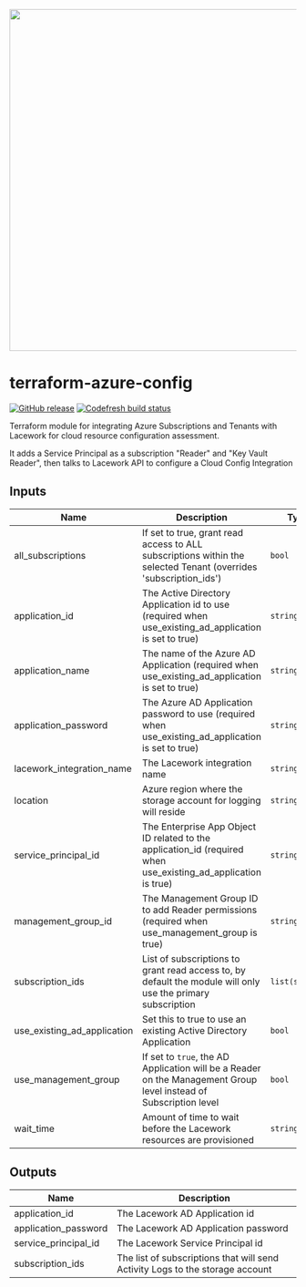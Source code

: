 <a href="https://lacework.com"><img src="https://techally-content.s3-us-west-1.amazonaws.com/public-content/lacework_logo_full.png" width="600"></a>

# terraform-azure-config

[![GitHub release](https://img.shields.io/github/release/lacework/terraform-azure-config.svg)](https://github.com/lacework/terraform-azure-config/releases/)
[![Codefresh build status](https://g.codefresh.io/api/badges/pipeline/lacework/terraform-modules%2Ftest-compatibility?type=cf-1&key=eyJhbGciOiJIUzI1NiJ9.NWVmNTAxOGU4Y2FjOGQzYTkxYjg3ZDEx.RJ3DEzWmBXrJX7m38iExJ_ntGv4_Ip8VTa-an8gBwBo)](https://g.codefresh.io/pipelines/edit/new/builds?id=607e25e6728f5a6fba30431b&pipeline=test-compatibility&projects=terraform-modules&projectId=607db54b728f5a5f8930405d)

Terraform module for integrating Azure Subscriptions and Tenants with Lacework for cloud resource configuration assessment.

It adds a Service Principal as a subscription "Reader" and "Key Vault Reader", then talks to Lacework API to configure a Cloud Config Integration

## Inputs

| Name                        | Description                                                                                                      | Type           | Default                     | Required |
| --------------------------- | ---------------------------------------------------------------------------------------------------------------- | -------------- | --------------------------- | :------: |
| all_subscriptions           | If set to true, grant read access to ALL subscriptions within the selected Tenant (overrides 'subscription_ids') | `bool`         | `false`                     |    no    |
| application_id              | The Active Directory Application id to use (required when use_existing_ad_application is set to true)            | `string`       | `""`                        |    no    |
| application_name            | The name of the Azure AD Application (required when use_existing_ad_application is set to true)                  | `string`       | `"lacework_security_audit"` |    no    |
| application_password        | The Azure AD Application password to use (required when use_existing_ad_application is set to true)              | `string`       | `""`                        |    no    |
| lacework_integration_name   | The Lacework integration name                                                                                    | `string`       | `"TF config"`               |    no    |
| location                    | Azure region where the storage account for logging will reside                                                   | `string`       | `"West US 2"`               |    no    |
| service_principal_id        | The Enterprise App Object ID related to the application_id (required when use_existing_ad_application is true)   | `string`       | `""`                        |    no    |
| management_group_id         | The Management Group ID to add Reader permissions (required when use_management_group is true)                   | `string`       | `""`                        |    no    |
| subscription_ids            | List of subscriptions to grant read access to, by default the module will only use the primary subscription      | `list(string)` | `[]`                        |    no    |
| use_existing_ad_application | Set this to true to use an existing Active Directory Application                                                 | `bool`         | `false`                     |    no    |
| use_management_group        | If set to `true`, the AD Application will be a Reader on the Management Group level instead of Subscription level| `bool`         | `false`                     |    no    |
| wait_time                   | Amount of time to wait before the Lacework resources are provisioned                                             | `string`       | `"20s"`                     |    no    |

## Outputs

| Name                 | Description                                      |
| -------------------- | ------------------------------------------------ |
| application_id       | The Lacework AD Application id                   |
| application_password | The Lacework AD Application password             |
| service_principal_id | The Lacework Service Principal id                |
| subscription_ids     | The list of subscriptions that will send Activity Logs to the storage account |
